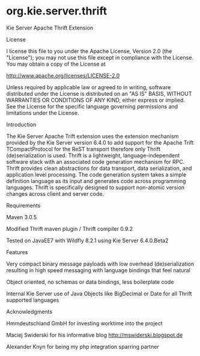 # org.kie.server.thrift

Kie Server Apache Thrift Extension

License

I license this file to you under the Apache License, Version 2.0 (the "License"); you may not use this file except in compliance with the License. You may obtain a copy of the License at

http://www.apache.org/licenses/LICENSE-2.0

Unless required by applicable law or agreed to in writing, software distributed under the License is distributed on an "AS IS" BASIS, WITHOUT WARRANTIES OR CONDITIONS OF ANY KIND, either express or implied. See the License for the specific language governing permissions and limitations under the License.

Introduction

The Kie Server Apache Trift extension uses the extension mechanism provided by the Kie Server version 6.4.0 to add support for the Apache Trift TCompactProtocol for the ReST transport therefore only Thrift (de)serialization is used. Thrift is a lightweight, language-independent software stack with an associated code generation mechanism for RPC. Thrift provides clean abstractions for data transport, data serialization, and application level processing. The code generation system takes a simple definition language as its input and generates code across programming languages. Thrift is specifically designed to support non-atomic version changes across client and server code.


Requirements

Maven 3.0.5

Modified Thrift maven plugin / Thrift compiler 0.9.2

Tested on JavaEE7 with Wildfly 8.2.1 using Kie Server 6.4.0.Beta2


Features

Very compact binary message payloads with low overhead (de)serialization resulting in high speed messaging with language bindings that feel natural

Object oriented, no schemas or data bindings, less boilerplate code

Internal Kie Server use of Java Objects like BigDecimal or Date for all Thrift supported languages



Acknowledgments

Hmmdeutschland GmbH for investing worktime into the project

Maciej Swiderski for his informative blog http://mswiderski.blogspot.de

Alexander Knyn for being my php integration sparring partner
